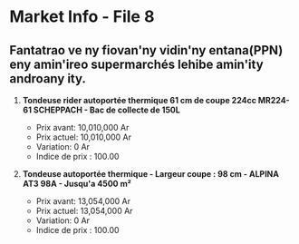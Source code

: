 # Market Info - File 8

## Fantatrao ve ny fiovan'ny vidin'ny entana(PPN) eny amin'ireo supermarchés lehibe amin'ity androany ity.

1. **Tondeuse rider autoportée thermique 61 cm de coupe 224cc MR224-61 SCHEPPACH - Bac de collecte de 150L**
   - Prix avant: 10,010,000 Ar
   - Prix actuel: 10,010,000 Ar
   - Variation: 0 Ar
   - Indice de prix : 100.00

2. **Tondeuse autoportée thermique - Largeur coupe : 98 cm - ALPINA AT3 98A - Jusqu'a 4500 m²**
   - Prix avant: 13,054,000 Ar
   - Prix actuel: 13,054,000 Ar
   - Variation: 0 Ar
   - Indice de prix : 100.00

